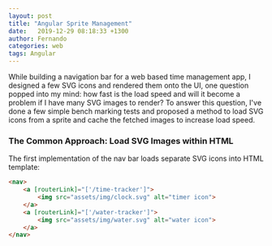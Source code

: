 ```yaml
---
layout: post
title: "Angular Sprite Management"
date:   2019-12-29 08:18:33 +1300
author: Fernando
categories: web 
tags: Angular 
---
```


While building a navigation bar for a web based time management app, I designed a few SVG icons and rendered them onto the UI, one question popped into my mind: how fast is the load speed and will it become a problem if I have many SVG images to render? To answer this question, I've done a few simple bench marking tests and proposed a method to load SVG icons from a sprite and cache the fetched images to increase load speed.

### The Common Approach: Load SVG Images within HTML

The first implementation of the nav bar loads separate SVG icons into HTML template: 

```html
<nav>
    <a [routerLink]="['/time-tracker']">
        <img src="assets/img/clock.svg" alt="timer icon">
    </a>
    <a [routerLink]="['/water-tracker']">
        <img src="assets/img/water.svg" alt="water icon">
    </a>
</nav>
```